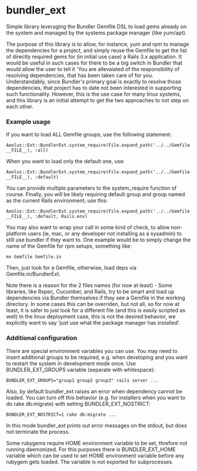 bundler_ext
===========

Simple library leveraging the Bundler Gemfile DSL to load gems already
on the system and managed by the systems package manager
(like yum/apt).

The purpose of this library is to allow, for instance, yum and rpm to
manage the dependencies for a project, and simply reuse the Gemfile
to get the list of directly required gems for (in initial use case) a
Rails 3.x application. It would be useful in such cases for there to
be a big switch in Bundler that would allow the user to tell it 'You
are allevaiated of the responsibility of resolving dependencies, that
has been taken care of for you. Understandably, since Bundler's
primary goal is exactly to resolve those dependencies, that project
has to date not been interested in supporting such functionality.
However, this is the use case for many linux systems, and this library
is an initial attempt to get the two approaches to not step on each
other.

### Example usage ###

If you want to load ALL Gemfile groups, use the following statement:

    Aeolus::Ext::BundlerExt.system_require(File.expand_path('../../Gemfile.in', __FILE__), :all)

When you want to load only the default one, use:

    Aeolus::Ext::BundlerExt.system_require(File.expand_path('../../Gemfile.in', __FILE__), :default)

You can provide multiple parameters to the system_require function
of course. Finally, you will be likely requiring default group and
group named as the current Rails environment; use this:
    
    Aeolus::Ext::BundlerExt.system_require(File.expand_path('../../Gemfile.in', __FILE__), :default, Rails.env)

You may also want to wrap your call in some kind of check, to allow
non-platform users (ie, mac, or any developer not installing as a
sysadmin) to still use bundler if they want to.  One example would be
to simply change the name of the Gemfile for rpm setups, something
like:

    mv Gemfile Gemfile.in

Then, just look for a Gemfile, otherwise, load deps via
Gemfile.in/BundlerExt.

Note there is a reason for the 2 files names (for now at least) -
Some libraries, like Rspec, Cucumber, and Rails, try to be smart and
load up dependencies via Bundler themselves if they see a Gemfile in
the working directory.  In some cases this can be overriden, but not
all, so for now at least, it is safer to just look for a different
file (and this is easily scripted as well) In the linux deployment
case, this is not the desired behavior, we explicitly want to say
'just use what the package manager has installed'.

### Additional configuration ###

There are special environment variables you can use. You may need to 
insert additional groups to be required, e.g. when developing and you
want to restart the system in development mode once. Use 
BUNDLER_EXT_GROUPS variable (separate with whitespace):

    BUNDLER_EXT_GROUPS="group1 group2 group3" rails server ...

Also, by default bundler_ext raises an error when dependency cannot
be loaded. You can turn off this behavior (e.g. for installers when
you want to do rake db:migrate) with setting BUNDLER_EXT_NOSTRICT:

    BUNDLER_EXT_NOSTRICT=1 rake db:migrate ...

In this mode bundler_ext prints out error messages on the stdout, 
but does not terminate the process.

Some rubygems require HOME environment variable to be set, threfore
not running daemonized. For this purposes there is BUNDLER_EXT_HOME
variable which can be used to set HOME environment variable before
any rubygem gets loaded. The variable is not exported for
subprocesses.
